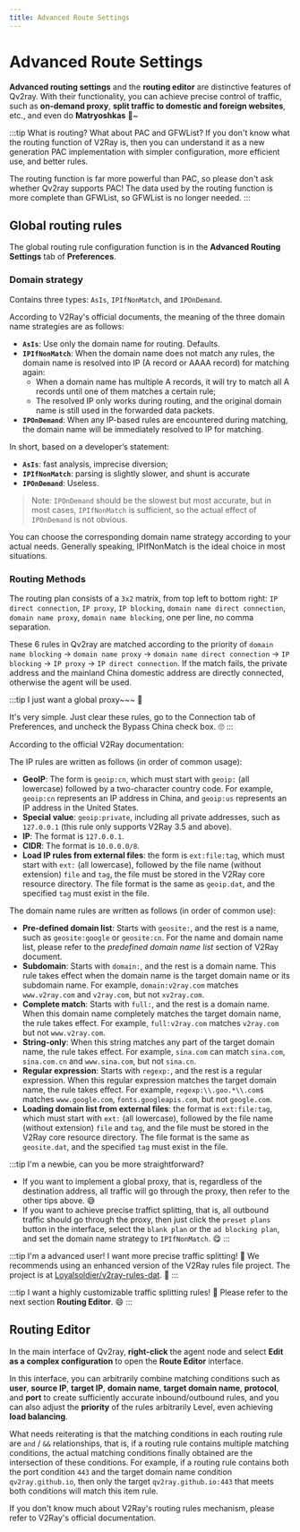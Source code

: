```yaml
---
title: Advanced Route Settings
---
```


# Advanced Route Settings

**Advanced routing settings** and the **routing editor** are distinctive features of Qv2ray. With their functionality, you can achieve precise control of traffic, such as **on-demand proxy**, **split traffic to domestic and foreign websites**, etc., and even do **Matryoshkas** 🤣~

:::tip What is routing? What about PAC and GFWList?
If you don't know what the routing function of V2Ray is, then you can understand it as a new generation PAC implementation with simpler configuration, more efficient use, and better rules.

The routing function is far more powerful than PAC, so please don't ask whether Qv2ray supports PAC! The data used by the routing function is more complete than GFWList, so GFWList is no longer needed.
:::

## Global routing rules

The global routing rule configuration function is in the **Advanced Routing Settings** tab of **Preferences**.

### Domain strategy

Contains three types: `AsIs`, `IPIfNonMatch`, and `IPOnDemand`.

According to V2Ray's official documents, the meaning of the three domain name strategies are as follows:

- **`AsIs`**: Use only the domain name for routing. Defaults.
- **`IPIfNonMatch`**: When the domain name does not match any rules, the domain name is resolved into IP (A record or AAAA record) for matching again:
  - When a domain name has multiple A records, it will try to match all A records until one of them matches a certain rule;
  - The resolved IP only works during routing, and the original domain name is still used in the forwarded data packets.
- **`IPOnDemand`**: When any IP-based rules are encountered during matching, the domain name will be immediately resolved to IP for matching.

In short, based on a developer’s statement:

- **`AsIs`**: fast analysis, imprecise diversion;
- **`IPIfNonMatch`**: parsing is slightly slower, and shunt is accurate
- **`IPOnDemand`**: Useless.

> Note: `IPOnDemand` should be the slowest but most accurate, but in most cases, `IPIfNonMatch` is sufficient, so the actual effect of `IPOnDemand` is not obvious.

You can choose the corresponding domain name strategy according to your actual needs. Generally speaking, IPIfNonMatch is the ideal choice in most situations.

### Routing Methods

The routing plan consists of a `3x2` matrix, from top left to bottom right: `IP direct connection`, `IP proxy`, `IP blocking`, `domain name direct connection`, `domain name proxy`, `domain name blocking`, one per line, no comma separation.

These 6 rules in Qv2ray are matched according to the priority of `domain name blocking` -> `domain name proxy` -> `domain name direct connection` -> `IP blocking` -> `IP proxy` -> `IP direct connection`. If the match fails, the private address and the mainland China domestic address are directly connected, otherwise the agent will be used.

:::tip I just want a global proxy~~~ 🤗

It's very simple. Just clear these rules, go to the Connection tab of Preferences, and uncheck the Bypass China check box. 🙄
:::

According to the official V2Ray documentation:

The IP rules are written as follows (in order of common usage):

- **GeoIP**: The form is `geoip:cn`, which must start with `geoip:` (all lowercase) followed by a two-character country code. For example, `geoip:cn` represents an IP address in China, and `geoip:us` represents an IP address in the United States.
- **Special value**: `geoip:private`, including all private addresses, such as `127.0.0.1` (this rule only supports V2Ray 3.5 and above).
- **IP**: The format is `127.0.0.1`.
- **CIDR**: The format is `10.0.0.0/8`.
- **Load IP rules from external files**: the form is `ext:file:tag`, which must start with `ext:` (all lowercase), followed by the file name (without extension) `file` and `tag`, the file must be stored in the V2Ray core resource directory. The file format is the same as `geoip.dat`, and the specified `tag` must exist in the file.

The domain name rules are written as follows (in order of common use):

- **Pre-defined domain list**: Starts with `geosite:`, and the rest is a name, such as `geosite:google` or `geosite:cn`. For the name and domain name list, please refer to the *predefined domain name list* section of V2Ray document.
- **Subdomain**: Starts with `domain:`, and the rest is a domain name. This rule takes effect when the domain name is the target domain name or its subdomain name. For example, `domain:v2ray.com` matches `www.v2ray.com` and `v2ray.com`, but not `xv2ray.com`.
- **Complete match**: Starts with `full:`, and the rest is a domain name. When this domain name completely matches the target domain name, the rule takes effect. For example, `full:v2ray.com` matches `v2ray.com` but not `www.v2ray.com`.
- **String-only**: When this string matches any part of the target domain name, the rule takes effect. For example, `sina.com` can match `sina.com`, `sina.com.cn` and `www.sina.com`, but not `sina.cn`.
- **Regular expression**: Starts with `regexp:`, and the rest is a regular expression. When this regular expression matches the target domain name, the rule takes effect. For example, `regexp:\\.goo.*\\.com$` matches `www.google.com`, `fonts.googleapis.com`, but not `google.com`.
- **Loading domain list from external files**: the format is `ext:file:tag`, which must start with `ext:` (all lowercase), followed by the file name (without extension) `file` and `tag`, and the file must be stored in the V2Ray core resource directory. The file format is the same as `geosite.dat`, and the specified `tag` must exist in the file.

:::tip I'm a newbie, can you be more straightforward?
- If you want to implement a global proxy, that is, regardless of the destination address, all traffic will go through the proxy, then refer to the other tips above. 😅
- If you want to achieve precise traffict splitting, that is, all outbound traffic should go through the proxy, then just click the `preset plans` button in the interface, select the `blank plan` or the `ad blocking plan`, and set the domain name strategy to `IPIfNonMatch`. 😋
:::

:::tip I'm a advanced user! I want more precise traffic splitting! 🤔
We recommends using an enhanced version of the V2Ray rules file project. The project is at [Loyalsoldier/v2ray-rules-dat](https://github.com/Loyalsoldier/v2ray-rules-dat). 🤗
:::

:::tip I want a highly customizable traffic splitting rules! 🤪
Please refer to the next section **Routing Editor**. 😄
:::

## Routing Editor

In the main interface of Qv2ray, **right-click** the agent node and select **Edit as a complex configuration** to open the **Route Editor** interface.

In this interface, you can arbitrarily combine matching conditions such as **user**, **source IP**, **target IP**, **domain name**, **target domain name**, **protocol**, and **port** to create sufficiently accurate inbound/outbound rules, and you can also adjust the **priority** of the rules arbitrarily Level, even achieving **load balancing**.

What needs reiterating is that the matching conditions in each routing rule are `and` / `&&` relationships, that is, if a routing rule contains multiple matching conditions, the actual matching conditions finally obtained are the intersection of these conditions. For example, if a routing rule contains both the port condition `443` and the target domain name condition `qv2ray.github.io`, then only the target `qv2ray.github.io:443` that meets both conditions will match this item rule.

If you don't know much about V2Ray's routing rules mechanism, please refer to V2Ray's official documentation.
